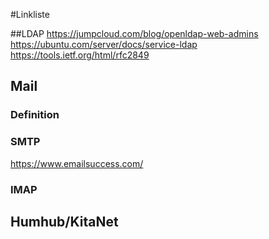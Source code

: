 #Linkliste

##LDAP
https://jumpcloud.com/blog/openldap-web-admins
https://ubuntu.com/server/docs/service-ldap
https://tools.ietf.org/html/rfc2849


## Mail

### Definition

### SMTP
https://www.emailsuccess.com/

### IMAP



## Humhub/KitaNet